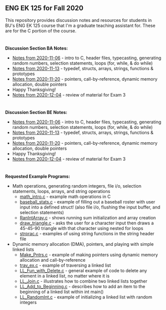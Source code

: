 ## ENG EK 125 for Fall 2020  
This repository provides discussion notes and resources for students in BU's ENG EK 125 course that I'm a graduate teaching assistant for. These are for the C portion of the course.

#
**Discussion Section BA Notes:**
- [Notes from 2020-11-06](https://github.com/leahgaeta/C-References/raw/master/Fall20Material/BA%20Discussion%2010.pdf) - intro to C, header files, typecasting, generating random numbers, selection statements, loops (for, while, & do while)
- [Notes from 2020-11-13](https://github.com/leahgaeta/C-References/raw/master/Fall20Material/BA%20Discussion%2011.pdf) - typedef, structs, arrays, strings, functions & prototypes
- [Notes from 2020-11-20](https://github.com/leahgaeta/C-References/raw/master/Fall20Material/BA%20Discussion%2012.pdf) - pointers, call-by-reference, dynamic memory allocation, double pointers
- Happy Thanksgiving!
- [Notes from 2020-12-04]() - review of material for Exam 3

#
**Discussion Section BE Notes:**
- [Notes from 2020-11-06](https://github.com/leahgaeta/C-References/raw/master/Fall20Material/BE%20Discussion%2010.pdf) - intro to C, header files, typecasting, generating random numbers, selection statements, loops (for, while, & do while)
- [Notes from 2020-11-13](https://github.com/leahgaeta/C-References/raw/master/Fall20Material/BE%20Discussion%2011.pdf) - typedef, structs, arrays, strings, functions & prototypes
- [Notes from 2020-11-20](https://github.com/leahgaeta/C-References/raw/master/Fall20Material/BE%20Discussion%2012.pdf) - pointers, call-by-reference, dynamic memory allocation, double pointers
- Happy Thanksgiving!
- [Notes from 2020-12-04]() - review of material for Exam 3

#
**Requested Example Programs:**
- Math operations, generating random integers, file i/o, selection statements, loops, arrays, and string operations
  - [math_intro.c](https://raw.githubusercontent.com/leahgaeta/C-References/master/math_intro.c) - example math operations in C
  - [baseball_stats.c](https://raw.githubusercontent.com/leahgaeta/C-References/master/Fall20Material/baseball_stats.c) - example of filling out a baseball roster with user input into a defined struct! (also file i/o, flushing the input buffer, and selection statements)
  - [RanIntArray.c](https://raw.githubusercontent.com/leahgaeta/C-References/master/RanIntArray.c) - shows running sum initialization and array creation
  - [draw_triangle.c](https://raw.githubusercontent.com/leahgaeta/C-References/master/draw_triangle.c) - asks the user for a character input then draws a 45-45-90 triangle with that character using nested for loops
  - [strprac.c](https://raw.githubusercontent.com/leahgaeta/C-References/master/strprac.c) - examples of using string functions in the string header file
- Dynamic memory allocation (DMA), pointers, and playing with simple linked lists
  - [Make_Pntrs.c](https://raw.githubusercontent.com/leahgaeta/C-References/master/Fall20Material/Make_Pntrs.c) - example of making pointers using dynamic memory allocation and call-by-reference
  - [trav_ex.c](https://raw.githubusercontent.com/leahgaeta/C-References/master/trav_ex.c) - example of traversing a linked list
  - [LL_Fun_with_Delete.c](https://raw.githubusercontent.com/leahgaeta/C-References/master/LL_Fun_with_Delete.c) - general example of code to delete any element in a linked list, no matter where it is
  - [LL_Join.c](https://raw.githubusercontent.com/leahgaeta/C-References/master/LL_Join.c) - illustrates how to combine two linked lists together
  - [LL_Add_to_Beginning.c](https://raw.githubusercontent.com/leahgaeta/C-References/master/LL_Add_to_Beginning.c) - describes how to add an item to the beginning of a linked list within int main()
  - [LL_RandomInt.c](https://raw.githubusercontent.com/leahgaeta/C-References/master/LL_RandomInt.c) - example of initializing a linked list with random integers
